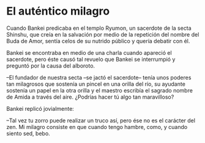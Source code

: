 # El auténtico milagro

Cuando Bankei predicaba en el templo Ryumon, un sacerdote de la secta
Shinshu, que creía en la salvación por medio de la repetición del nombre
del Buda de Amor, sentía celos de su nutrido público y quería debatir
con él.

Bankei se encontraba en medio de una charla cuando apareció el
sacerdote, pero éste causó tal revuelo que Bankei se interrumpió y
preguntó por la causa del alboroto.

–El fundador de nuestra secta –se jactó el sacerdote– tenía unos poderes
tan milagrosos que sostenía un pincel en una orilla del río, su ayudante
sostenía un papel en la otra orilla y el maestro escribía el sagrado
nombre de Amida a través del aire. ¿Podrías hacer tú algo tan
maravilloso?

Bankei replicó jovialmente:

–Tal vez tu zorro puede realizar un truco así, pero ése no es el
carácter del zen. Mi milagro consiste en que cuando tengo hambre, como,
y cuando siento sed, bebo.